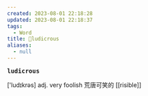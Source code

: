 ```yaml
---
created: 2023-08-01 22:18:28
updated: 2023-08-01 22:18:37
tags:
  - Word
title: 📖ludicrous
aliases:
  - null
---
```


<pre><strong>ludicrous</strong></pre>
['ludɪkrəs]
adj. very foolish 荒唐可笑的
[[risible]]

